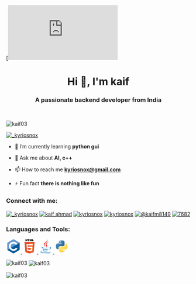 [![MasterHead](https://wallpapers.com/wallpapers/aesthetic-pixel-art-hd-hm5hqt76jm1fhpl9.html)
<h1 align="center">Hi 👋, I'm kaif</h1>
<h3 align="center">A passionate backend developer from India</h3>
<img align="right alt="Coding" width=400 sec="https://tenor.com/view/johan-liebert-gif-26526140">

<p align="left"> <img src="https://komarev.com/ghpvc/?username=kaif03&label=Profile%20views&color=0e75b6&style=flat" alt="kaif03" /> </p>

<p align="left"> <a href="https://twitter.com/_kyriosnox" target="blank"><img src="https://img.shields.io/twitter/follow/_kyriosnox?logo=twitter&style=for-the-badge" alt="_kyriosnox" /></a> </p>

- 🌱 I’m currently learning **python gui**

- 💬 Ask me about **AI, c++**

- 📫 How to reach me **kyriosnox@gmail.com**

- ⚡ Fun fact **there is nothing like fun**

<h3 align="left">Connect with me:</h3>
<p align="left">
<a href="https://twitter.com/_kyriosnox" target="blank"><img align="center" src="https://raw.githubusercontent.com/rahuldkjain/github-profile-readme-generator/master/src/images/icons/Social/twitter.svg" alt="_kyriosnox" height="30" width="40" /></a>
<a href="https://linkedin.com/in/kaif ahmad" target="blank"><img align="center" src="https://raw.githubusercontent.com/rahuldkjain/github-profile-readme-generator/master/src/images/icons/Social/linked-in-alt.svg" alt="kaif ahmad" height="30" width="40" /></a>
<a href="https://instagram.com/kyriosnox" target="blank"><img align="center" src="https://raw.githubusercontent.com/rahuldkjain/github-profile-readme-generator/master/src/images/icons/Social/instagram.svg" alt="kyriosnox" height="30" width="40" /></a>
<a href="https://www.youtube.com/c/kyriosnox" target="blank"><img align="center" src="https://raw.githubusercontent.com/rahuldkjain/github-profile-readme-generator/master/src/images/icons/Social/youtube.svg" alt="kyriosnox" height="30" width="40" /></a>
<a href="https://www.hackerrank.com/@kaifm8149" target="blank"><img align="center" src="https://raw.githubusercontent.com/rahuldkjain/github-profile-readme-generator/master/src/images/icons/Social/hackerrank.svg" alt="@kaifm8149" height="30" width="40" /></a>
<a href="https://discord.gg/7682" target="blank"><img align="center" src="https://raw.githubusercontent.com/rahuldkjain/github-profile-readme-generator/master/src/images/icons/Social/discord.svg" alt="7682" height="30" width="40" /></a>
</p>

<h3 align="left">Languages and Tools:</h3>
<p align="left"> <a href="https://www.cprogramming.com/" target="_blank" rel="noreferrer"> <img src="https://raw.githubusercontent.com/devicons/devicon/master/icons/c/c-original.svg" alt="c" width="40" height="40"/> </a> <a href="https://www.w3.org/html/" target="_blank" rel="noreferrer"> <img src="https://raw.githubusercontent.com/devicons/devicon/master/icons/html5/html5-original-wordmark.svg" alt="html5" width="40" height="40"/> </a> <a href="https://www.java.com" target="_blank" rel="noreferrer"> <img src="https://raw.githubusercontent.com/devicons/devicon/master/icons/java/java-original.svg" alt="java" width="40" height="40"/> </a> <a href="https://www.python.org" target="_blank" rel="noreferrer"> <img src="https://raw.githubusercontent.com/devicons/devicon/master/icons/python/python-original.svg" alt="python" width="40" height="40"/> </a> </p>

<p><img align="left" src="https://github-readme-stats.vercel.app/api/top-langs?username=kaif03&show_icons=true&locale=en&layout=compact" alt="kaif03" /></p>

<p>&nbsp;<img align="center" src="https://github-readme-stats.vercel.app/api?username=kaif03&show_icons=true&locale=en" alt="kaif03" /></p>

<p><img align="center" src="https://github-readme-streak-stats.herokuapp.com/?user=kaif03&" alt="kaif03" /></p>
